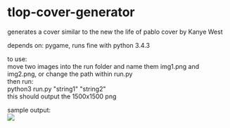 # tlop-cover-generator
generates a cover similar to the new the life of pablo cover by Kanye West

depends on: pygame, runs fine with python 3.4.3

to use:  
move two images into the run folder and name them img1.png and img2.png, or change the path within run.py  
then run:  
python3 run.py "string1" "string2"  
this should output the 1500x1500 png  

sample output:  
<img src= "http://54.183.133.233/static/sample.png"/>
